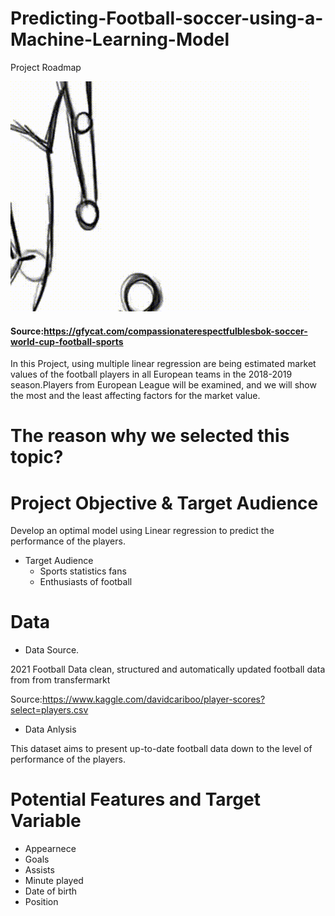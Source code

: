 # Predicting-Football-soccer-using-a-Machine-Learning-Model
 Project Roadmap
 
 
 
 ![img](https://github.com/Edgarhv/Predicting-Football-soccer-using-a-Machine-Learning-Model/blob/c223bccf8249a93fbd144af998475da9b2bed1ff/CompassionateRespectfulBlesbok-mobile.gif)
#### Source:https://gfycat.com/compassionaterespectfulblesbok-soccer-world-cup-football-sports

In this Project, using multiple linear regression are being estimated market values of the football players in all European teams in the 2018-2019 season.Players from European League will be examined, and we will show the most and the least affecting factors for the market value.

# The reason why we selected this topic?

# Project Objective & Target Audience

Develop an optimal model using Linear regression to predict the performance of the players.

- Target Audience
  * Sports statistics fans
  * Enthusiasts of football


# Data

- Data Source.

2021 Football Data clean, structured and automatically updated football data from from transfermarkt

Source:https://www.kaggle.com/davidcariboo/player-scores?select=players.csv

- Data Anlysis

 This dataset aims to present up-to-date football data down to the level of performance of the players.

# Potential Features and Target Variable

* Appearnece 
* Goals
* Assists
* Minute played
* Date of birth
* Position
